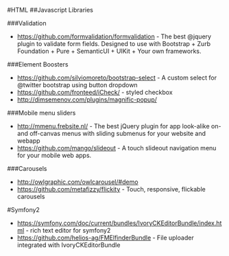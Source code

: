 #HTML
##Javascript Libraries

###Validation
* https://github.com/formvalidation/formvalidation - The best @jquery plugin to validate form fields. Designed to use with Bootstrap + Zurb Foundation + Pure + SemanticUI + UIKit + Your own frameworks.

###Element Boosters
* https://github.com/silviomoreto/bootstrap-select - A custom select for @twitter bootstrap using button dropdown
* https://github.com/fronteed/iCheck/ - styled checkbox
* http://dimsemenov.com/plugins/magnific-popup/

###Mobile menu sliders
* http://mmenu.frebsite.nl/ - The best jQuery plugin for app look-alike on- and off-canvas menus with sliding submenus for your website and webapp
* https://github.com/mango/slideout - A touch slideout navigation menu for your mobile web apps.

###Carousels
* http://owlgraphic.com/owlcarousel/#demo
* https://github.com/metafizzy/flickity - Touch, responsive, flickable carousels

#Symfony2
* https://symfony.com/doc/current/bundles/IvoryCKEditorBundle/index.html - rich text editor for symfony2
* https://github.com/helios-ag/FMElfinderBundle - File uploader integrated with IvoryCKEditorBundle


